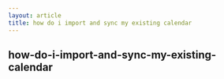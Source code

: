```yaml
---
layout: article
title: how do i import and sync my existing calendar
---
```


## how-do-i-import-and-sync-my-existing-calendar
